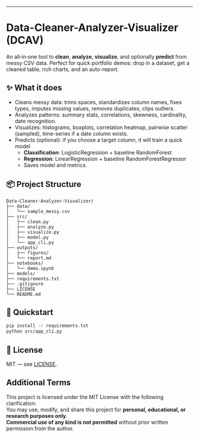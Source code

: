 ---
# Data-Cleaner-Analyzer-Visualizer (DCAV)

An all‑in‑one tool to **clean**, **analyze**, **visualize**, and optionally **predict** from messy CSV data.
Perfect for quick portfolio demos: drop in a dataset, get a cleaned table, rich charts, and an auto-report.

## ✨ What it does
- Cleans messy data: trims spaces, standardizes column names, fixes types, imputes missing values, removes duplicates, clips outliers.
- Analyzes patterns: summary stats, correlations, skewness, cardinality, date recognition.
- Visualizes: histograms, boxplots, correlation heatmap, pairwise scatter (sampled), time-series if a date column exists.
- Predicts (optional): if you choose a target column, it will train a quick model
  - **Classification**: LogisticRegression + baseline RandomForest
  - **Regression**: LinearRegression + baseline RandomForestRegressor
  - Saves model and metrics.

## 📦 Project Structure
```
Data-Cleaner-Analyzer-Visualizer/
├── data/
│   └── sample_messy.csv
├── src/
│   ├── clean.py
│   ├── analyze.py
│   ├── visualize.py
│   ├── model.py
│   └── app_cli.py
├── outputs/
│   ├── figures/
│   └── report.md
├── notebooks/
│   └── demo.ipynb
├── models/
├── requirements.txt
├── .gitignore
├── LICENSE
└── README.md
```

## 🚀 Quickstart
```bash
pip install -r requirements.txt
python src/app_cli.py
```

## 📝 License
MIT — see [LICENSE](LICENSE).
## Additional Terms

This project is licensed under the MIT License with the following clarification:  
You may use, modify, and share this project for **personal, educational, or research purposes only**.  
**Commercial use of any kind is not permitted** without prior written permission from the author.
